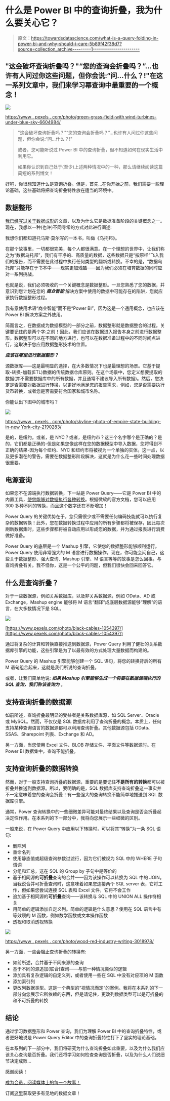 # 什么是 Power BI 中的查询折叠，我为什么要关心它？

> 原文：<https://towardsdatascience.com/what-is-a-query-folding-in-power-bi-and-why-should-i-care-5b89f42f38d7?source=collection_archive---------1----------------------->

## "这会破坏查询折叠吗？"“您的查询会折叠吗？”…也许有人问过你这些问题，但你会说:“问…什么？!"在这一系列文章中，我们来学习幂查询中最重要的一个概念！

![](img/438a3abcc1842b952fc4789b20af48a4.png)

[https://www . pexels . com/photo/green-grass-field-with wind-turbines-under-blue-sky-6604984/](https://www.pexels.com/photo/green-grass-field-with-wind-turbines-under-blue-sky-6604984/)

> "这会破坏查询折叠吗？"“您的查询会折叠吗？”…也许有人问过你这些问题，但你会说:“问…什么？!"
> 
> 或者，您可能听说过 Power BI 中的查询折叠，但不知道如何在现实生活中利用它。
> 
> 如果你认识到自己处于(至少)上述两种情况中的一种，那么请继续阅读这篇简短的系列博文！

好吧，你很想知道什么是查询折叠。但是，首先…在你开始之前，我们需要一些理论基础，这些基础将把查询折叠特性放在适当的环境中。

## 数据整形

[我已经写过关于数据成形](/power-bi-101-data-shaping-in-a-nutshell-1df4681bdfd3)的文章，以及为什么它是数据准备阶段的关键概念之一。现在，我想以一种(也许)不同寻常的方式对此进行阐述:

我想你们都知道托马斯·莫尔写的一本书，叫做《乌托邦》。

在那个故事里，一切都很完美，每个人都很满意。在一个理想的世界中，让我们称之为“数据乌托邦”，我们有干净的、高质量的数据，这些数据只是“按原样”飞入我们的报告，而不需要在此过程中执行任何类型的翻新或转换。不幸的是，“数据乌托邦”只能存在于书本中——现实更加残酷——因为我们必须在培育数据的同时应对一系列挑战。

也就是说，我们必须吸收的一个关键概念是数据整形。一旦您熟悉了您的数据，并意识到您计划在您的 ***商业智能*** 解决方案中使用的数据中可能存在的陷阱，您就应该执行数据整形过程。

我有意使用术语“商业智能”而不是“Power BI”，因为这是一个通用概念，也应该在 Power BI 解决方案之外使用。

简而言之，在数据成为数据模型的一部分之前，数据整形就是数据整合的过程。关键要记住的是两个字:之前！因此，我们应该在数据进入报告本身之前进行数据整形。数据整形可以在不同的地方进行，也可以在数据准备过程中的不同时间点进行，这取决于您应用数据整形技术的位置。

***应该在哪里进行数据整形？***

源数据库——这是最明显的选择，在大多数情况下也是最理想的场景。它基于提取-转换-加载(ETL)数据的传统数据仓库原则。在这个场景中，您定义想要提取的数据(并不需要数据库中的所有数据，并且通常不建议导入所有数据)。然后，您决定是否需要对数据进行转换，以更好地满足您的报告需求，例如，您是否需要执行货币转换，或者您是否需要符合国家和城市名称。

你能认出下图中的城市吗？

![](img/df1b2e591bd1fe3015ec574f6814e2be.png)

[https://www . pexels . com/photo/skyline-photo-of-empire-state-building-in-new York-city-2190283/](https://www.pexels.com/photo/skyline-photo-of-empire-state-building-in-new-york-city-2190283/)

是的，是纽约。或者，是 NYC？或者，是纽约市？这三个名字哪个是正确的？是的，它们都是正确的-但是如果您像这样在您的数据模型中导入数据，您将得到不正确的结果-因为每个纽约、NYC 和纽约市将被视为一个单独的实体。这一点，以及更多潜在的警告，需要在数据整形阶段解决，这就是为什么花一些时间处理数据很重要。

## 电源查询

如果您不在源端执行数据转换，下一站是 Power Query——它是 Power BI 中的内置工具，[使您能够对数据执行各种转换](/power-query-tips-for-every-power-bi-developer-da9ebd3dcd93)。根据微软的官方文档，您可以应用 300 多种不同的转换，而且这个数字还在不断增加！

Power Query 的关键优势在于，您只需很少或不需要任何编码技能就可以执行复杂的数据转换！此外，您在数据转换过程中应用的所有步骤都将被保存，因此每次刷新数据集时，这些步骤都将被自动应用以形成您的数据，并为通过报表进行消费做好准备。

Power Query 的底层是一个 Mashup 引擎，它使您的数据整形能够顺利运行。Power Query 使用非常强大的 M 语言进行数据操作。现在，你可能会问自己，这些关于数据整形、强大查询、Mashup 引擎、M 语言等等的故事是怎么回事。与查询折叠有关。我不怪你，这是一个公平的问题，但我们很快会回来回答它。

## 什么是查询折叠？

对于一些数据源，例如关系数据库，以及非关系数据源，例如 OData、AD 或 Exchange，Mashup engine 能够将 M 语言“翻译”成底层数据源能够“理解”的语言，在大多数情况下是 SQL。

![](img/8cea1bf01265cf269844f0c33b04b252.png)

[https://www.pexels.com/photo/black-cables-1054397/](https://www.pexels.com/photo/black-cables-1054397/)

通过将复杂的计算和转换直接推送到数据源，Power Query 利用了健壮的关系数据库引擎的功能，这些引擎是为了以最有效的方式处理大量数据而构建的。

Power Query 的 Mashup 引擎能够创建一个 SQL 语句，将您的转换背后的所有 M 语句组合起来，这就是我们所说的查询折叠。

或者，让我们简单地说: ***如果 Mashup 引擎能够生成一个将要在数据源端执行的 SQL 查询，我们称该查询为*** 。

## 支持查询折叠的数据源

如前所述，查询折叠最明显的受益者是关系数据库源，如 SQL Server、Oracle 或 MySQL。然而，不仅仅是 SQL 数据库利用了查询折叠的概念。本质上，任何支持某种查询语言的数据源都可以利用查询折叠。其他数据源包括 OData、SSAS、Sharepoint 列表、Exchange 和 AD。

另一方面，当您使用 Excel 文件、BLOB 存储文件、平面文件等数据源时。在 Power BI 数据集中，查询不能折叠。

## 支持查询折叠的数据转换

然而，对于一般支持查询折叠的数据源，重要的是要记住**不是所有的转换**都可以被折叠并推送到数据源。所以，要明确的是，SQL 数据库支持查询折叠这一事实并不一定意味着您的查询会折叠！有一些强大的查询转换不能简单地推送到 SQL 数据库引擎。

通常，Power 查询转换中的一些细微差异可能对最终结果以及查询是否会折叠起决定性作用。在本系列的下一部分中，我将向您展示一些细微的区别。

一般来说，在 Power Query 中应用以下转换时，可以将其“转换”为一条 SQL 语句:

*   删除列
*   重命名列
*   使用静态值或超级查询参数过滤行，因为它们被视为 SQL 中的 WHERE 子句谓词
*   分组和汇总，这在 SQL 的 Group by 子句中是等价的
*   基于相同源的**可折叠**查询的合并——因为该操作可以转换为 SQL 中的 JOIN。当我说合并可折叠查询时，这意味着如果您连接两个 SQL server 表，它将工作，但如果您尝试连接 SQL 表和 Excel 文件，它将不会工作
*   追加基于相同源的**可折叠**查询——该转换与 SQL 中的 UNION ALL 操作符相关
*   用简单的逻辑添加自定义列。简单的逻辑是什么意思？使用在 SQL 语言中有等效项的 M 函数，例如数学函数或文本操作函数
*   透视和取消透视转换

![](img/b9659724b16d001fe008b76887a504be.png)

[https://www . pexels . com/photo/wood-red-industry-writing-3018978/](https://www.pexels.com/photo/wood-red-industry-writing-3018978/)

另一方面，一些会阻止查询折叠的转换有:

*   如前所述，合并基于不同来源的查询
*   基于不同的源追加(联合)查询——与前一种情况类似的逻辑
*   添加具有复杂逻辑的自定义列，或者使用一些在 SQL 中没有对应项的 M 函数
*   添加索引列
*   更改列数据类型。这是一个典型的“视情况而定”的案例。我将在本系列的下一部分向您展示它所依赖的东西，但是请记住，更改列数据类型可以是可折叠的和不可折叠的转换

## 结论

通过学习数据整形和 Power 查询，我们为理解 Power BI 中的查询折叠特性，或者更好地说是 Power Query Editor 中的查询折叠特性打下了坚实的理论基础。

在本系列的下一部分中，我们将研究为什么查询折叠如此重要，以及为什么我们应该关心查询是否折叠。我们还将学习如何检查查询是否折叠，以及为什么人们说细节决定成败…

感谢阅读！

[成为会员，阅读媒体上的每一个故事！](https://datamozart.medium.com/membership)

订阅[这里](http://eepurl.com/gOH8iP)获取更多有见地的数据文章！